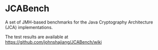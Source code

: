 # JCABench
A set of JMH-based benchmarks for the Java Cryptography Architecture (JCA) implementations.

The test results are available at https://github.com/johnshajiang/JCABench/wiki
